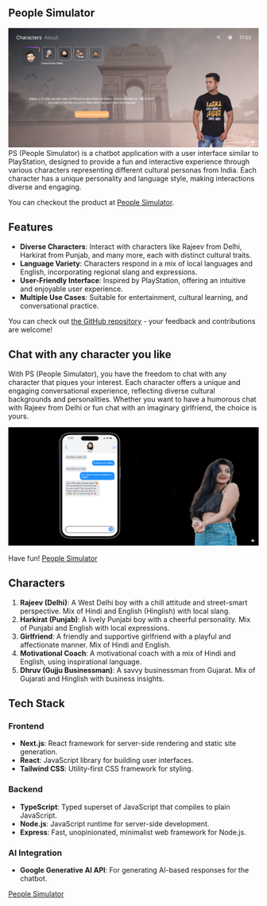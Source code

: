 ## People Simulator

![HomePage Screenshot](./public/ps_homepage.png)
PS (People Simulator) is a chatbot application with a user interface similar to PlayStation, designed to provide a fun and interactive experience through various characters representing different cultural personas from India. Each character has a unique personality and language style, making interactions diverse and engaging.

You can checkout the product at [People Simulator](https://people-simulator.vercel.app/).


## Features
- **Diverse Characters**: Interact with characters like Rajeev from Delhi, Harkirat from Punjab, and many more, each with distinct cultural traits.
- **Language Variety**: Characters respond in a mix of local languages and English, incorporating regional slang and expressions.
- **User-Friendly Interface**: Inspired by PlayStation, offering an intuitive and enjoyable user experience.
- **Multiple Use Cases**: Suitable for entertainment, cultural learning, and conversational practice.

You can check out [the GitHub repository](https://github.com/Pulkitj0906/PS) - your feedback and contributions are welcome!

## Chat with any character you like

With PS (People Simulator), you have the freedom to chat with any character that piques your interest. Each character offers a unique and engaging conversational experience, reflecting diverse cultural backgrounds and personalities. Whether you want to have a humorous chat with Rajeev from Delhi or fun chat with an imaginary girlfriend, the choice is yours.

![Chat Screenshot](./public/chat_preview.png)

Have fun! [People Simulator](https://people-simulator.vercel.app/)


## Characters

1. **Rajeev (Delhi)**: A West Delhi boy with a chill attitude and street-smart perspective. Mix of Hindi and English (Hinglish) with local slang.
2. **Harkirat (Punjab)**: A lively Punjabi boy with a cheerful personality. Mix of Punjabi and English with local expressions.
3. **Girlfriend**: A friendly and supportive girlfriend with a playful and affectionate manner. Mix of Hindi and English.
4. **Motivational Coach**: A motivational coach with a mix of Hindi and English, using inspirational language.
5. **Dhruv (Gujju Businessman)**: A savvy businessman from Gujarat. Mix of Gujarati and Hinglish with business insights.
## Tech Stack

### Frontend

- **Next.js**: React framework for server-side rendering and static site generation.
- **React**: JavaScript library for building user interfaces.
- **Tailwind CSS**: Utility-first CSS framework for styling.

### Backend

- **TypeScript**: Typed superset of JavaScript that compiles to plain JavaScript.
- **Node.js**: JavaScript runtime for server-side development.
- **Express**: Fast, unopinionated, minimalist web framework for Node.js.

### AI Integration

- **Google Generative AI API**: For generating AI-based responses for the chatbot.


[People Simulator](https://people-simulator.vercel.app/)
